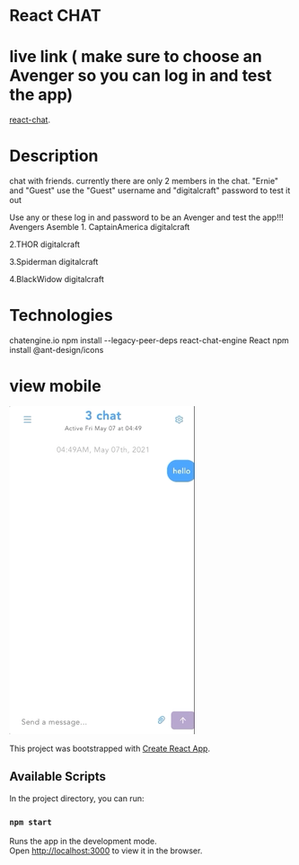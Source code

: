 # React CHAT
# live link ( make sure to choose an Avenger so you can log in and test the app)
[react-chat](https://8c0a3204.react-chat-app.pages.dev).

# Description 
chat with friends. 
currently there are only 2 members in the chat. "Ernie" and "Guest"
use the "Guest" username and "digitalcraft" password to test it out 

Use any or these log in and password to be an Avenger and test the app!!! Avengers Asemble
1.
CaptainAmerica
digitalcraft

2.THOR 
digitalcraft

3.Spiderman
digitalcraft

4.BlackWidow
digitalcraft


# Technologies 
chatengine.io
npm install --legacy-peer-deps react-chat-engine
React
npm install @ant-design/icons

# view mobile
![](./public/react-chat.gif)

This project was bootstrapped with [Create React App](https://github.com/facebook/create-react-app).

## Available Scripts

In the project directory, you can run:

### `npm start`

Runs the app in the development mode.\
Open [http://localhost:3000](http://localhost:3000) to view it in the browser.
